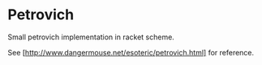 # Petrovich
Small petrovich implementation in racket scheme.

See [http://www.dangermouse.net/esoteric/petrovich.html] for reference.

